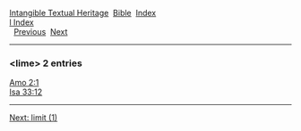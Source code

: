 [Intangible Textual Heritage](../../index)  [Bible](../index) 
[Index](index)   
[l Index](_l_)  
  [Previous](c06822)  [Next](c06824) 

------------------------------------------------------------------------

### &lt;lime&gt; 2 entries

[Amo 2:1](../kjv/amo002.htm#001)  
[Isa 33:12](../kjv/isa033.htm#012)  

------------------------------------------------------------------------

[Next: limit (1)](c06824)
